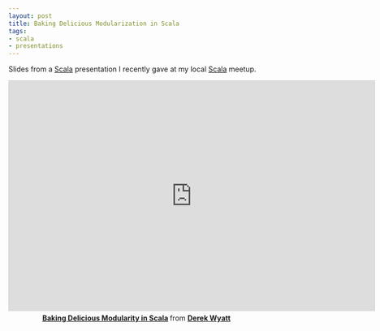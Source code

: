 ```yaml
---
layout: post
title: Baking Delicious Modularization in Scala
tags:
- scala
- presentations
---
```

Slides from a [Scala](http://scala-lang.org) presentation I recently gave at my local [Scala](http://scala-lang.org) meetup.
<center><iframe src="http://www.slideshare.net/slideshow/embed_code/29160492" width="720" height="454" frameborder="0" marginwidth="0" marginheight="0" scrolling="no" style="border:1px solid #CCC;border-width:1px 1px 0;margin-bottom:5px" allowfullscreen> </iframe> <div style="margin-bottom:5px"> <strong> <a href="https://www.slideshare.net/DerekWyatt1/baking-delicious-modularity-in-scala" title="Baking Delicious Modularity in Scala" target="_blank">Baking Delicious Modularity in Scala</a> </strong> from <strong><a href="http://www.slideshare.net/DerekWyatt1" target="_blank">Derek Wyatt</a></strong> </div></center>
